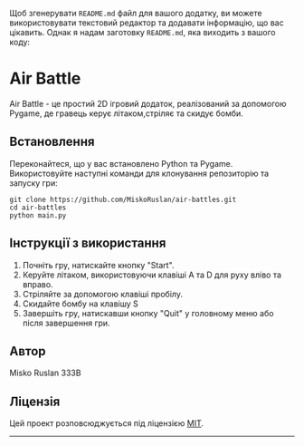Щоб згенерувати `README.md` файл для вашого додатку, ви можете використовувати текстовий редактор та додавати інформацію, що вас цікавить. Однак я надам заготовку `README.md`, яка виходить з вашого коду:


# Air Battle

Air Battle - це простий 2D ігровий додаток, реалізований за допомогою Pygame, де гравець керує літаком,стріляє та скидує бомби.

## Встановлення

Переконайтеся, що у вас встановлено Python та Pygame. Використовуйте наступні команди для клонування репозиторію та запуску гри:

```
git clone https://github.com/MiskoRuslan/air-battles.git
cd air-battles
python main.py
```


## Інструкції з використання

1. Почніть гру, натискайте кнопку "Start".
2. Керуйте літаком, використовуючи клавіші A та D для руху вліво та вправо.
3. Стріляйте за допомогою клавіші пробілу.
4. Скидайте бомбу на клавішу S
5. Завершіть гру, натискавши кнопку "Quit" у головному меню або після завершення гри.

## Автор

Misko Ruslan 333B

## Ліцензія

Цей проект розповсюджується під ліцензією [MIT](LICENSE).

---
